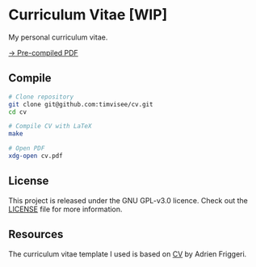# Curriculum Vitae [WIP]
My personal curriculum vitae.

[→ Pre-compiled PDF][pdf]

## Compile
```bash
# Clone repository
git clone git@github.com:timvisee/cv.git
cd cv

# Compile CV with LaTeX
make

# Open PDF
xdg-open cv.pdf
```

## License
This project is released under the GNU GPL-v3.0 licence.
Check out the [LICENSE](LICENSE) file for more information.

## Resources
The curriculum vitae template I used is based on [CV][ref-cv] by Adrien Friggeri.

[ref-cv]: https://www.latextemplates.com/template/friggeri-resume-cv
[pdf]: cv.pdf
